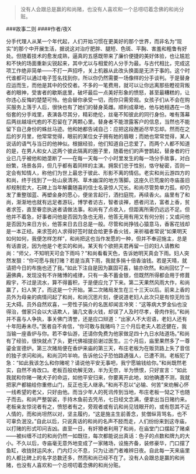 > 没有人会跟总是赢的和尚赌，也没有人喜欢和一个总唠叨着念佛的和尚分赃。

###故事二则
####作者/夜X

分手代理人从某一个年代起，人们开始习惯在更美好的那个世界，而非名为“现实”的那个中开展生活，据说这对治疗肥胖、腿短、色斑、平胸、害羞和粗鲁有好处。但随着技术的愈发成熟，逼真的五感既带来了廉价便捷的美好体验，也让尴尬和不快的场面重新尖锐起来，其中尤以与相爱的人分手为最。与古代相比，完成这项工作绝非简单——不打一声招呼，关上机器从此改头换面是无济于事的。这个时代谁都可以通过电子签名找到你，所以你仍然需要一场像样的分手谈判。于是替身应运而生，而他是其中的佼佼者。不多的一笔费用，就可以让你远离那些瞪视背叛者的眼神，受害者的歇斯底里，破坏最后一点美好形象的愤怒，甚至最糟糕的，让你违心反悔的楚楚可怜。他会替你承受一切，而你只需旁观。女孩子们从不会在购买服务上落于人后，很快也有了她们的替身英雌。顺利成章地，他与她相遇在一场俗套的分手戏里，表演各尽其分，精彩绝伦，丝毫不知彼此的同行身份。唯有落幕后两丝越俎代庖的不忍留在了两颗心里。替身者不能泄露客户的信息，当然也不能留下自己身份的蛛丝马迹。他和她都告诫自己：应把这段邂逅尽早忘却。然而在之后的岁月里，他常常觉得，眼前的某位女子拥有她的眉眼；而她也常常觉得，某人说话的语气与当日的他神似。根据经验，他们知道自己恋爱了。而两个人都不知道的是，在男人和女人这两个彼此隔离的圈子里，随着他们的声誉鹊起，替身者的行业已几乎被他和她垄断了——在每一天每一个小时里发生的每一场分手故事，对白纷繁，场景各异，但几乎都有着同样的主演。拥泵们忠于性别，恪守秘密，否则一定会有知情人，称他们为世上最忠于彼此、形影不离的情侣。老实和尚云游四方的和尚，终于找到了一处山泉清冽、草木幽深的地方落脚。这座久已荒废的寺庙虽旧却规制宏大，石碑上当年解囊随喜的信士名录惊人冗长。和尚尽管势单力孤，却仍发了重整珈蓝、再塑金身的愿心，便坐言起行，洒扫庭院，再续香火。庙里有了和尚，渐渐地也就有远足者游玩，博学者访古，智者谈禅，惑者问法，富者上香，贫者求签，直至眷恋执迷者请做法事。和尚有了点收入，但距离所需仍远远不足。但他并不着急，好事者问他是否因为急也无用，他答无用有用又有何分别；又或问他是否因为来日方长，他答来日去日总是一般。尽管和尚挣钱心猿意马，香客花钱却是一本正经。来求签的人求得好签时就会给更多香火钱，来祈福者常说“如果明天如何如何，我便怎样怎样”，和尚把这也当作发愿的一种，但并不奉迎施主，总是有话直说，因为他是个老实的和尚。某天有个欲把夫君再留一日的妇人请教和尚：“师父，不知明天可会下雨吗？”和尚看看天色，告诉她明天真会下雨。妇人突然发狠：“你可愿与我打赌？若是当真下雨，我就多捐十倍香油钱。若是天晴，就请把今日的布施也还了我。”如此下注自是因为赢固可喜，输亦欣然。和尚回忆了一遍佛典，发现没有不许赌博的戒律，只有一条不蓄金银，但既然所得都会用于修葺殿宇，不过是流水，算不得蓄积，于是便应允了下来。第二天果然风雨大作，和尚赢了，妇人笑了。而这是一个开始。第二次赌局发生在三十三天以后。前来上香的员外为母亲的病情问起了和尚，和尚沉思片刻，便说道老妇人此次只是有惊无险当无大碍。员外自然欢喜，一旁性子狷介的名医却闻言冷笑：“这等病大罗金仙也没得治，僧家只会以大话欺人，骗几文香火钱，却误了人及时尽孝，骨肉作别。”和尚并不喜与人争执，事关佛门清誉，还是应口辩道：“出家人不大诳语，老妇人还有十年阳寿未尽。”医者自不肯信，“你可敢与我赌吗？三个月后老夫人若还健在，我当输一座香炉与你。若不幸仙游，还请你免费为他家做足四十九日水陆道场。”和尚有了经验，很快就点了头，更代佛祖提前谢过医生。三个月后，庙里果然多了一尊鎏金宣德炉。第三次赌局便在香炉来庙的第三天，布庄老板为在贩货路上失了音信的独子求问和尚。和尚沉吟半响，告诉他公子恐怕路遇强人，已遭不测。老板犯了急：“如此我该怎么和你赌呢？请说他平安无事吧，我宁愿输钱给你。”和尚既然老实，自然不肯改口。老板百般劝解无效，半为无奈，半为愤恨，只好宣言：“如此我就和你赌一赌犬子的命运，如他平安归来，你要离开此地，如他确遭不测，我就把家产都输给你重修山门，反正也无人继承。”和尚不忍以“必输、何苦”来劝解心怀一线希望的老父，只好由他。而当少年人的死讯传到当地，布庄老板一恸之下也随子而去。和尚严整袈裟，手持木鱼前去凭吊，七日经文念满，便拿出当日赌约来。老板亲友惊诧者有之，愤怒者有之，旁观者或有讥和尚见钱眼开的，或有怨其不近人情的，而和尚坦然以对，坚主履约，“这是施主生前善念，贫僧纵背骂名，也不可辜负泯没。”自此以后，只说真话的和尚的名声不胫而走，人们纷纷来到这寺庙，以打赌的形式叩问吉凶。直至一日，有奸猾者利用了和尚，在庙堂门口摆起了赌桌——被纠缠不过的和尚仍然一如既往，每次都能说出真话：色子的点数和牌九的大小。不久以后，寺庙毫无意外地变成了一家赌场，设施齐备，装修豪华，门口摆了鱼缸，收拢财运风水，门内灯火不息，只为让进门者难辨日夜。自此每一天来庙里的人都比碑上的名字总数还多，然而和尚已经不在了。没有人会跟总是赢的和尚赌，也没有人喜欢和一个总唠叨着念佛的和尚分赃。			  		